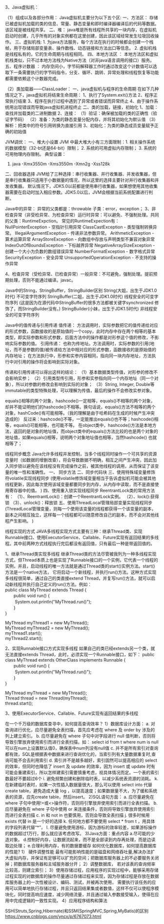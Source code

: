 3、Java虚拟机：

（1）组成以及各部分作用：
Java虚拟机主要分为以下五个区: 
一、方法区：
		存储已被虚拟机加载的类的信息、常量、静态变量和即时编译器编译后的代码等数据。
		该区域是被线程共享。
二、堆：
		java堆是所有线程所共享的一块内存，在虚拟机启动时创建，几乎所有的对象实例都在这里创建，因此该区域经常发生垃圾回收操作。
三、虚拟机栈: 
		1. 为java方法服务，每个方法在执行的时候都会创建一个栈帧，用于存储局部变量表、操作数栈、动态链接和方法出口等信息。 
		2. 虚拟机栈是线程私有的，它的生命周期与线程相同。
四、本地方法区 ：
		本地方法区和虚拟机栈类似，只不过本地方法栈为Native方法（对非java语言调用的接口）服务。
五、程序计数器 ：
		内存空间小，字节码解释器工作时通过改变这个计数值可以选取下一条需要执行的字节码指令，分支、循环、跳转、异常处理和线程恢复等功能都需要依赖这个计数器完成。

（2）类加载器——ClassLoader：
	一、java虚拟机与程序的生命周期 
		在如下几种情况之下，java虚拟机将结束生命周期： 
		1、执行了System.exit()方法 
		2、程序正常执行结束 
		3、程序在执行过程中遇到了异常或者错误而异常终止 
		4、由于操作系统用出现错误而导致java虚拟机进程终止 
	二、类的加载，链接，初始化 
		1、加载：查找并加载类的二进制数据 
		2、连接： 
		（1）验证：确保被加载的类的正确性（验证字节码） 
		（2）准备：为类的静态变量分配内存，并将其初始化为默认值 
		（3）解析：把类中的符号引用转换为直接引用 
		3、初始化：为类的静态成员变量赋予正确的初始值

JVM调优：
	一、堆大小设置 
	JVM 中最大堆大小有三方面限制：1. 相关操作系统的数据模型（32-bt还是64-bit）限制；
								  2. 系统的可用虚拟内存限制；
								  3. 系统的可用物理内存限制。
典型设置： 
1. java -Xmx3550m -Xms3550m -Xmn2g -Xss128k 

二、回收器选择 
JVM给了三种选择：串行收集器、并行收集器、并发收集器，但是串行收集器只适用于小数据量的情况，所以这里的选择主要针对并行收集器和并发收集器。
默认情况下，JDK5.0以前都是使用串行收集器，如果想使用其他收集器需要在启动时加入相应参数。JDK5.0以后，JVM会根据当前系统配置进行判断。

Java中的异常：
异常的父类都是：throwable 
子类：error，exception；
3、非检查异常（非受检异常、为检查异常）运行时异常：可以避免、不强制处理。共同的父类：RuntimeExpction。
	常见的RuntimeExpection有： 
	NullPointerException - 空指针引用异常 
	ClassCastException - 类型强制转换异常。 
	IllegalArgumentException - 传递非法参数异常。 
	ArithmeticException - 算术运算异常 
	ArrayStoreException - 向数组中存放与声明类型不兼容对象异常 
	IndexOutOfBoundsException - 下标越界异常 
	NegativeArraySizeException - 创建一个大小为负数的数组错误异常 
	NumberFormatException - 数字格式异常 
	SecurityException - 安全异常 
	UnsupportedOperationException - 不支持的操作异常
	
4、检查异常（受检异常、已检查异常）一般异常：不可避免，强制处理。提前预期处理，否则不能通过编译。javac。 

Java中的String，StringBuffer，StringBuilder区别
String(大姐，出生于JDK1.0时代) 不可变字符序列 
StringBuffer(二姐，出生于JDK1.0时代) 线程安全的可变字符序列 (这是因为在源代码中StringBuffer的很多方法都被关键字synchronized 修饰了，而StringBuilder没有。)
StringBuilder(小妹，出生于JDK1.5时代) 非线程安全的可变字符序列	

Java中的值传递与引用传递
值传递： 
方法调用时，实际参数把它的值传递给对应的形式参数，函数接收的是原始值的一个copy，此时内存中存在两个相等的基本类型，即实际参数和形式参数，后面方法中的操作都是对形参这个值的修改，不影响实际参数的值。 
引用传递： 
也称为传地址。方法调用时，实际参数的引用(地址，而不是参数的值)被传递给方法中相对应的形式参数，函数接收的是原始值的内存地址； 
在方法执行中，形参和实参内容相同，指向同一块内存地址，方法执行中对引用的操作将会影响到实际对象。

传递和引用传递可以得出这样的结论： 
（1）基本数据类型传值，对形参的修改不会影响实参； 
（2）引用类型传引用，形参和实参指向同一个内存地址（同一个对象），所以对参数的修改会影响到实际的对象； 
（3）String, Integer, Double等immutable的类型特殊处理，可以理解为传值，最后的操作不会修改实参对象。

equals()相等的两个对象，hashcode()一定相等，equals()不相等的两个对象，却并不能证明他们的hashcode()不相等。换句话说，equals()方法不相等的两个对象，hashCode()有可能相等。（我的理解是由于哈希码在生成的时候产生冲突造成的） 
反过来：hashcode()不等，一定能推出equals()也不等；hashcode()相等，equals()可能相等，也可能不等。
在object类中，hashcode()方法是本地方法，返回的是对象的地址值，而object类中的equals()方法比较的也是两个对象的地址值，如果equals()相等，说明两个对象地址值也相等，当然hashcode() 也就相等了；
	
线程同步概念 
Java允许多线程并发控制，当多个线程同时操作一个可共享的资源变量时（如数据的增删改查），将会导致数据不明确，相互之间产生冲突，因此加入同步锁以避免在该线程没有完成操作之前，被其他线程的调用，从而保证了该变量的唯一性和准确性。
一、 同步方法 
二、同步代码块 
三、使用特殊域变量修饰符volatile实现线程同步 (使用volatile修饰域变量相当于告诉虚拟机可能会被其他线程更新，因此每次使用该域变量都要同步到内存，从内存中读取，而不是直接使用寄存器中的值。 )
四、使用重入锁实现线程同步 
	ReentrantLock类的常用方法有： 
	（1）、ReentrantLock()：创建一个ReentrantLock实例。 
	（2）、lock():获得锁 
	（3）、unlock()：释放锁
五、使用ThreadLocal管理局部变量实现线程同步 (ThreadLocal管理变量，则每一个使用该变量的线程都获得一个该变量的副本，副本之间相互独立，这样每一个线程都可以随意修改自己的副本，而不会对其他线程产生影响。 )

线程实现的方式
JAVA多线程实现方式主要有三种：继承Thread类、实现Runnable接口、使用ExecutorService、Callable、Future实现有返回结果的多线程。其中前两种方式线程执行完后都没有返回值，只有最后一种是带返回值的。

1、继承Thread类实现多线程
继承Thread类的方法尽管被我列为一种多线程实现方式，但Thread本质上也是实现了Runnable接口的一个实例，它代表一个线程的实例，并且，启动线程的唯一方法就是通过Thread类的start()实例方法。start()方法是一个native方法，
它将启动一个新线程，并执行run()方法。这种方式实现多线程很简单，通过自己的类直接extend Thread，并复写run()方法，就可以启动新线程并执行自己定义的run()方法。例如：	
public class MyThread extends Thread {  
　　public void run() {  
　　 System.out.println("MyThread.run()");  
　　}  
} 

MyThread myThread1 = new MyThread();  
MyThread myThread2 = new MyThread();  
myThread1.start();  
myThread2.start();

2、实现Runnable接口方式实现多线程
如果自己的类已经extends另一个类，就无法直接extends Thread，此时，必须实现一个Runnable接口，如下：	
public class MyThread extends OtherClass implements Runnable {  
　　public void run() {  
　　 System.out.println("MyThread.run()");  
　　}  
}  

MyThread myThread = new MyThread();  
Thread thread = new Thread(myThread);  
thread.start(); 

3、使用ExecutorService、Callable、Future实现有返回结果的多线程

在一个千万级的数据库查寻中，如何提高查询效率？
1）数据库设计方面： 
	a. 对查询进行优化，应尽量避免全表扫描，首先应考虑在 where 及 order by 涉及的列上建立索引。 
	b. 应尽量避免在 where 子句中对字段进行 null 值判断，否则将导致引擎放弃使用索引而进行全表扫描，如： select id from t where num is null 可以在num上设置默认值0，确保表中num列没有null值
	c. 并不是所有索引对查询都有效，SQL是根据表中数据来进行查询优化的，当索引列有大量数据重复时,查询可能不会去利用索引
	d. 索引并不是越多越好，索引固然可以提高相应的 select 的效率，但同时也降低了 insert 及 update 的效率，因为 insert 或 update 时有可能会重建索引，所以怎样建索引需要慎重考虑，视具体情况而定。一个表的索引数最好不要超过6个
	i. 避免频繁创建和删除临时表，以减少系统表资源的消耗。
	k. 在新建临时表时，如果一次性插入数据量很大，那么可以使用 select into 代替 create table，避免造成大量 log ，以提高速度；如果数据量不大，为了缓和系统表的资源，应先create table，然后insert。
2)SQL语句方面：
	a. 应尽量避免在 where 子句中使用!=或<>操作符，否则将引擎放弃使用索引而进行全表扫描。
	b. 应尽量避免在 where 子句中使用 or 来连接条件，否则将导致引擎放弃使用索引而进行全表扫描
	c. in 和 not in 也要慎用，否则会导致全表扫描
	j. 很多时候用 exists 代替 in 是一个好的选择
	k. 任何地方都不要使用 select * from t ，用具体的字段列表代替“*”，
	l. 尽量避免使用游标，因为游标的效率较差，如果游标操作的数据超过1万行，那么就应该考虑改写。
3)Java方面：重点内容
	a.尽可能的少造对象。
	d.控制好内存，让数据流起来，而不是全部读到内存再处理，而是边读取边处理；
	e.合理利用内存，有的数据要缓存
如何优化数据库，如何提高数据库的性能?
	1） 硬件调整性能 最有可能影响性能的是磁盘和网络吞吐量,解决办法扩大虚拟内存，并保证有足够可以扩充的空间；把数据库服务器上的不必要服务关闭掉；把数据库服务器和主域服务器分开；
	2）调整数据库， 若对该表的查询频率比较高，则建立索引；
	3）使用存储过程，应用程序的实现过程中，能够采用存储过程实现的对数据库的操作尽量通过存储过程来实现，因为存储过程是存放在数据库服务器上的一次性被设计、编码、测试，并被再次使用，
	   需要执行该任务的应用可以简单地执行存储过程，并且只返回结果集或者数值，这样不仅可以使程序模块化，同时提高响应速度，减少网络流量，并且通过输入参数接受输入，使得在应用中完成逻辑的一致性实现。
4）应用程序结构和算法
		

SSH(Struts,Spring,Hibernate)和SSM(SpringMVC,Spring,MyBatis)的区别
https://www.cnblogs.com/yncx/p/6767073.html	
	
	
